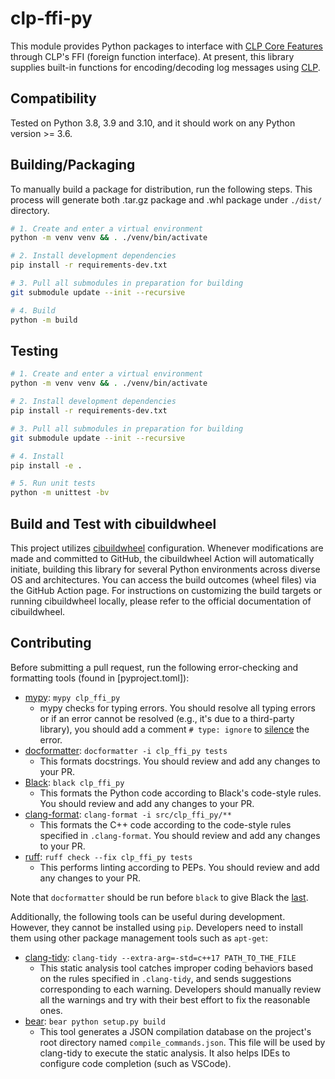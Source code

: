 # clp-ffi-py

This module provides Python packages to interface with [CLP Core Features][1]
through CLP's FFI (foreign function interface).
At present, this library supplies built-in functions for encoding/decoding log
messages using [CLP][2].

## Compatibility

Tested on Python 3.8, 3.9 and 3.10, and it should work on any Python version >= 3.6.

## Building/Packaging

To manually build a package for distribution, run the following steps.
This process will generate both .tar.gz package and .whl package under `./dist/` directory.

```bash
# 1. Create and enter a virtual environment
python -m venv venv && . ./venv/bin/activate

# 2. Install development dependencies
pip install -r requirements-dev.txt

# 3. Pull all submodules in preparation for building
git submodule update --init --recursive

# 4. Build
python -m build
```

## Testing

```bash
# 1. Create and enter a virtual environment
python -m venv venv && . ./venv/bin/activate

# 2. Install development dependencies
pip install -r requirements-dev.txt

# 3. Pull all submodules in preparation for building
git submodule update --init --recursive

# 4. Install
pip install -e .

# 5. Run unit tests
python -m unittest -bv
```

## Build and Test with cibuildwheel

This project utilizes [cibuildwheel][7] configuration.
Whenever modifications are made and committed to GitHub,
the cibuildwheel Action will automatically initiate,
building this library for several Python environments across diverse OS and architectures.
You can access the build outcomes (wheel files) via the GitHub Action page.
For instructions on customizing the build targets or running cibuildwheel locally,
please refer to the official documentation of cibuildwheel.

## Contributing

Before submitting a pull request, run the following error-checking
and formatting tools (found in [pyproject.toml]):

* [mypy][3]: `mypy clp_ffi_py`
  * mypy checks for typing errors. You should resolve all typing errors or if an
    error cannot be resolved (e.g., it's due to a third-party library), you
    should add a comment `# type: ignore` to [silence][4] the error.
* [docformatter][11]: `docformatter -i clp_ffi_py tests`
  * This formats docstrings. You should review and add any changes to your PR.
* [Black][5]: `black clp_ffi_py`
  * This formats the Python code according to Black's code-style rules. You should
    review and add any changes to your PR.
* [clang-format][6]: `clang-format -i src/clp_ffi_py/**`
  * This formats the C++ code according to the code-style rules specified in `.clang-format`.
    You should review and add any changes to your PR.
* [ruff][10]: `ruff check --fix clp_ffi_py tests`
  * This performs linting according to PEPs. You should review and add any
    changes to your PR.

Note that `docformatter` should be run before `black` to give Black the [last][12].

Additionally, the following tools can be useful during development. However, they cannot be installed
using `pip`. Developers need to install them using other package management tools such as `apt-get`:

* [clang-tidy][8]: `clang-tidy --extra-arg=-std=c++17 PATH_TO_THE_FILE`
  * This static analysis tool catches improper coding behaviors based on the rules specified in
    `.clang-tidy`, and sends suggestions corresponding to each warning. Developers should manually
    review all the warnings and try with their best effort to fix the reasonable ones.
* [bear][9]: `bear python setup.py build`
  * This tool generates a JSON compilation database on the project's root directory named
    `compile_commands.json`. This file will be used by clang-tidy to execute the static analysis.
    It also helps IDEs to configure code completion (such as VSCode).

[1]: https://github.com/y-scope/clp/tree/main/components/core
[2]: https://github.com/y-scope/clp
[3]: https://mypy.readthedocs.io/en/stable/index.html
[4]: https://mypy.readthedocs.io/en/stable/common_issues.html#spurious-errors-and-locally-silencing-the-checker
[5]: https://black.readthedocs.io/en/stable/index.html
[6]: https://clang.llvm.org/docs/ClangFormatStyleOptions.html
[7]: https://cibuildwheel.readthedocs.io/en/stable/
[8]: https://clang.llvm.org/extra/clang-tidy/
[9]: https://github.com/rizsotto/Bear
[10]: https://beta.ruff.rs/docs/
[11]: https://docformatter.readthedocs.io/en/latest/
[12]: https://docformatter.readthedocs.io/en/latest/faq.html#interaction-with-black

